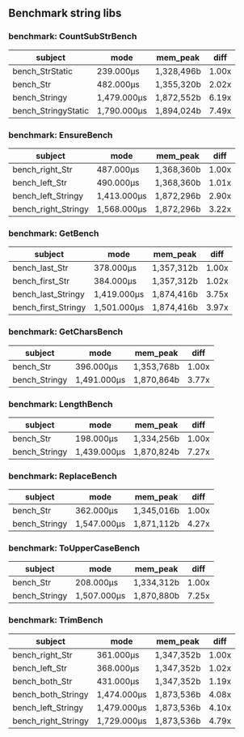 
Benchmark string libs
---------------------

### benchmark: CountSubStrBench

subject | mode | mem_peak | diff
 --- | --- | --- | --- 
bench_StrStatic | 239.000μs | 1,328,496b | 1.00x
bench_Str | 482.000μs | 1,355,320b | 2.02x
bench_Stringy | 1,479.000μs | 1,872,552b | 6.19x
bench_StringyStatic | 1,790.000μs | 1,894,024b | 7.49x

### benchmark: EnsureBench

subject | mode | mem_peak | diff
 --- | --- | --- | --- 
bench_right_Str | 487.000μs | 1,368,360b | 1.00x
bench_left_Str | 490.000μs | 1,368,360b | 1.01x
bench_left_Stringy | 1,413.000μs | 1,872,296b | 2.90x
bench_right_Stringy | 1,568.000μs | 1,872,296b | 3.22x

### benchmark: GetBench

subject | mode | mem_peak | diff
 --- | --- | --- | --- 
bench_last_Str | 378.000μs | 1,357,312b | 1.00x
bench_first_Str | 384.000μs | 1,357,312b | 1.02x
bench_last_Stringy | 1,419.000μs | 1,874,416b | 3.75x
bench_first_Stringy | 1,501.000μs | 1,874,416b | 3.97x

### benchmark: GetCharsBench

subject | mode | mem_peak | diff
 --- | --- | --- | --- 
bench_Str | 396.000μs | 1,353,768b | 1.00x
bench_Stringy | 1,491.000μs | 1,870,864b | 3.77x

### benchmark: LengthBench

subject | mode | mem_peak | diff
 --- | --- | --- | --- 
bench_Str | 198.000μs | 1,334,256b | 1.00x
bench_Stringy | 1,439.000μs | 1,870,824b | 7.27x

### benchmark: ReplaceBench

subject | mode | mem_peak | diff
 --- | --- | --- | --- 
bench_Str | 362.000μs | 1,345,016b | 1.00x
bench_Stringy | 1,547.000μs | 1,871,112b | 4.27x

### benchmark: ToUpperCaseBench

subject | mode | mem_peak | diff
 --- | --- | --- | --- 
bench_Str | 208.000μs | 1,334,312b | 1.00x
bench_Stringy | 1,507.000μs | 1,870,880b | 7.25x

### benchmark: TrimBench

subject | mode | mem_peak | diff
 --- | --- | --- | --- 
bench_right_Str | 361.000μs | 1,347,352b | 1.00x
bench_left_Str | 368.000μs | 1,347,352b | 1.02x
bench_both_Str | 431.000μs | 1,347,352b | 1.19x
bench_both_Stringy | 1,474.000μs | 1,873,536b | 4.08x
bench_left_Stringy | 1,479.000μs | 1,873,536b | 4.10x
bench_right_Stringy | 1,729.000μs | 1,873,536b | 4.79x